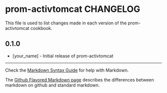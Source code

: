 prom-activtomcat CHANGELOG
==========================

This file is used to list changes made in each version of the prom-activtomcat cookbook.

0.1.0
-----
- [your_name] - Initial release of prom-activtomcat

- - -
Check the [Markdown Syntax Guide](http://daringfireball.net/projects/markdown/syntax) for help with Markdown.

The [Github Flavored Markdown page](http://github.github.com/github-flavored-markdown/) describes the differences between markdown on github and standard markdown.
